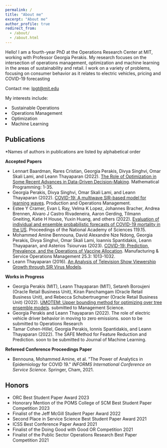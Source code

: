 ```yaml
---
permalink: /
title: "About me"
excerpt: "About me"
author_profile: true
redirect_from: 
  - /about/
  - /about.html
---
```


Hello! I am a fourth-year PhD at the Operations Research Center at MIT, working with Professor Georgia Perakis. My research focuses on the intersection of operations management, optimization and machine learning in the areas of sustainability and retail. I work on a variety of problems, focusing on consumer behavior as it relates to electric vehicles, pricing and COVID-19 forecasting

Contact me: lpgt@mit.edu

My interests include:
<li>Sustainable Operations</li><li>Operations Management</li><li>Optimization</li><li>Machine Learning</li>


## Publications

\*Names of authors in publications are listed by alphabetical order

**Accepted Papers**

* Lennart Baardman, Rares Cristian, Georgia Perakis, Divya Singhvi, Omar Skali Lami, and Leann Thayaparan (2022). [The Role of Optimization in Some Recent Advances in Data-Driven Decision-Making](https://link.springer.com/article/10.1007/s10107-022-01874-9). Mathematical Programming: 1-35.
* Georgia Perakis, Divya Singhvi, Omar Skali Lami, and Leann Thayaparan (2022). [COVID-19: A multiwave SIR-based model for learning waves](https://onlinelibrary.wiley.com/doi/pdf/10.1111/poms.13681). Production and Operations Management.
* Estee Y Cramer, Evan L Ray, Velma K Lopez, Johannes Bracher, Andrea Brennen, Alvaro J Castro Rivadeneira, Aaron Gerding, Tilmann Gneiting, Katie H House, Yuxin Huang, and others (2022). [Evaluation of individual and ensemble probabilistic forecasts of COVID-19 mortality in the US](https://www.pnas.org/doi/full/10.1073/pnas.2113561119). Proceedings of the National Academy of Sciences 119.15.
* Mohammed Amine Bennouna, David Alexandre Nze Ndong, Georgia Perakis, Divya Singhvi, Omar Skali Lami, Ioannis Spantidakis, Leann Thayaparan, and Asterios Tsiourvas (2023). [COVID-19: Prediction, Prevalence, and the Operations of Vaccine Allocation](https://pubsonline.informs.org/doi/abs/10.1287/msom.2022.1160). Manufacturing & Service Operations Management 25.3: 1013-1032.
* Leann Thayaparan (2016). [An Analysis of Television Show Viewership Growth through SIR Virus Models](https://dataspace.princeton.edu/handle/88435/dsp01fq977x201).

**Works in Progress**

* Georgia Perakis (MIT), Leann Thayaparan (MIT), Setareh Boroujeni (Oracle Retail Business Unit), Kiran Panchamgam (Oracle Retail Business Unit), and Rebecca Schubertruegmer (Oracle Retail Business Unit) (2022). [UMOTEM: Upper bounding
method for optimizing over tree ensemble models](https://papers.ssrn.com/sol3/papers.cfm?abstract_id=3972341). submitted to Management Science.
* Georgia Perakis and Leann Thayaparan (2022). The role of electric vehicle driver behavior in moving to zero emissions. soon to be submitted to Operations Research
* Tamar Cohen-Hillel, Georgia Perakis, Ionnis Spantidakis, and Leann Thayaparan (2022). The SAFE Method for Feature Reduction and Prediction. soon to be submitted to Journal of Machine Learning.

**Refereed Conference Proceedings Paper**

* Bennouna, Mohammed Amine, et al. "The Power of Analytics in Epidemiology for COVID 19." *INFORMS International Conference on Service Science*. Springer, Cham, 2021.


## Honors

* ORC Best Student Paper Award 2023
* Honorary Mention of the POMS College of SCM Best Student Paper Competition 2023
* Finalist of the Jeff McGill Student Paper Award 2022
* Second Place in Service Science Best Student Paper Award 2021
* ICSS Best Conference Paper Award 2021
* Finalist of the Doing Good with Good OR Competition 2021
* Finalist of the Public Sector Operations Research Best Paper Competition 2021

